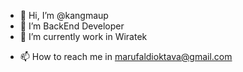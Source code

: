 - 👋 Hi, I’m @kangmaup
- 👀 I’m BackEnd Developer
- 🌱 I’m currently work in Wiratek
<!---- 💞️ My Portofolio in https://www.linkedin.com/in/ma-ruf-aldi-oktava/--->
- 📫 How to reach me in marufaldioktava@gmail.com

<!---
kangmaup/kangmaup is a ✨ special ✨ repository because its `README.md` (this file) appears on your GitHub profile.
You can click the Preview link to take a look at your changes.
--->
